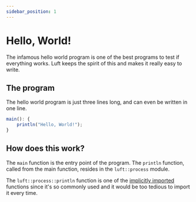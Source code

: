 ```yaml
---
sidebar_position: 1
---
```


# Hello, World!

The infamous hello world program is one of the best programs to test if
everything works. Luft keeps the spirit of this and makes it really easy to
write.

## The program

The hello world program is just three lines long, and can even be written in one
line.

```ts
main(): {
    println("Hello, World!");
}
```

## How does this work?

The `main` function is the entry point of the program. The `println` function,
called from the main function, resides in the `luft::process` module.

The `luft::process::println` function is one of the
[implicitly imported](#) functions since it's so commonly used and it would be
too tedious to import it every time.

```ts

```

